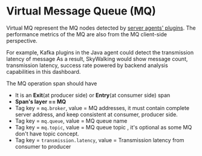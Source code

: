 # Virtual Message Queue (MQ)

Virtual MQ represent the MQ nodes detected by [server agents' plugins](server-agents.md). The performance
metrics of the MQ are also from the MQ client-side perspective.

For example, Kafka plugins in the Java agent could detect the transmission latency of message
As a result, SkyWalking would show message count, transmission latency, success rate powered by backend analysis capabilities in this dashboard.

The MQ operation span should have
- It is an **Exit**(at producer side) or **Entry**(at consumer side) span
- **Span's layer == MQ**
- Tag key = `mq.broker`, value = MQ addresses, it must contain complete server address, and keep consistent at consumer, producer side. 
- Tag key = `mq.queue`, value = MQ queue name
- Tag key = `mq.topic`, value = MQ queue topic , it's optional as some MQ don't have topic concept.
- Tag key = `transmission.latency`, value = Transmission latency from consumer to producer